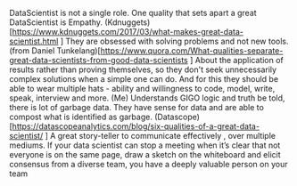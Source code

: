 DataScientist is not a single role. One quality that sets apart a great DataScientist is Empathy. (Kdnuggets)[https://www.kdnuggets.com/2017/03/what-makes-great-data-scientist.html
] They are obsessed with solving problems  and not new tools.(from Daniel Tunkelang)[https://www.quora.com/What-qualities-separate-great-data-scientists-from-good-data-scientists
]  About the application of results rather than proving themselves, so they don't seek unnecessarily complex solutions when a simple one can do. And for this they should be able to wear multiple hats - ability and willingness to code, model, write, speak, interview and more. (Me) Understands GIGO logic and truth be told, there is lot of garbage data. They have  sense for data and are able to compost what is identified as garbage. (Datascope)[https://datascopeanalytics.com/blog/six-qualities-of-a-great-data-scientist/
] A great story-teller to communicate effectively , over multiple mediums. If your data scientist can stop a meeting when it’s clear that not everyone is on the same page, draw a sketch on the whiteboard and elicit consensus from a diverse team, you have a deeply valuable person on your team
